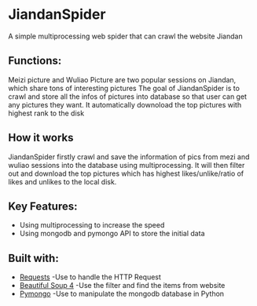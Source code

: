 # JiandanSpider
A simple multiprocessing web spider that can crawl the website Jiandan

## Functions:
 Meizi picture and Wuliao Picture are two popular sessions on Jiandan, which share tons of interesting pictures 
 The goal of JiandanSpider is to crawl and store all the infos of pictures into database so that user 
 can get any pictures they want. It automatically downoload the top pictures with highest rank to the disk
 
## How it works
 JiandanSpider firstly crawl and save the information of pics from mezi and wuliao
 sessions into the database using multiprocessing. It will then filter out and download the top pictures which has highest likes/unlike/ratio of likes and  unlikes to the local disk.  

## Key Features:
 * Using multiprocessing to increase the speed
 * Using mongodb and pymongo API to store the initial data

## Built with:
* [Requests](http://www.python-requests.org/en/master/) -Use to handle the HTTP Request 
* [Beautiful Soup 4](https://www.crummy.com/software/BeautifulSoup/bs4/doc/) -Use the filter and find the items from website
* [Pymongo](https://api.mongodb.com/python/current/) -Use to manipulate the mongodb database in Python


